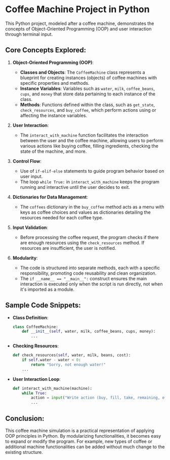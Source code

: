 # Coffee Machine Project in Python

This Python project, modeled after a coffee machine, demonstrates the concepts of Object-Oriented Programming (OOP) and user interaction through terminal input. 

## Core Concepts Explored:

1. **Object-Oriented Programming (OOP)**:
    - **Classes and Objects**: The `CoffeeMachine` class represents a blueprint for creating instances (objects) of coffee machines with specific properties and methods.
    - **Instance Variables**: Variables such as `water`, `milk`, `coffee_beans`, `cups`, and `money` that store data pertaining to each instance of the class.
    - **Methods**: Functions defined within the class, such as `get_state`, `check_resources`, and `buy_coffee`, which perform actions using or affecting the instance variables.

2. **User Interaction**:
    - The `interact_with_machine` function facilitates the interaction between the user and the coffee machine, allowing users to perform various actions like buying coffee, filling ingredients, checking the state of the machine, and more.

3. **Control Flow**:
    - Use of `if-elif-else` statements to guide program behavior based on user input.
    - The loop `while True:` in `interact_with_machine` keeps the program running and interactive until the user decides to exit.

4. **Dictionaries for Data Management**:
    - The `coffees` dictionary in the `buy_coffee` method acts as a menu with keys as coffee choices and values as dictionaries detailing the resources needed for each coffee type.

5. **Input Validation**:
    - Before processing the coffee request, the program checks if there are enough resources using the `check_resources` method. If resources are insufficient, the user is notified.

6. **Modularity**:
    - The code is structured into separate methods, each with a specific responsibility, promoting code reusability and clean organization.
    - The `if __name__ == "__main__":` construct ensures the main interaction is executed only when the script is run directly, not when it's imported as a module.

## Sample Code Snippets:

- **Class Definition**:

  ```python
  class CoffeeMachine:
      def __init__(self, water, milk, coffee_beans, cups, money):
          ...
  ```

- **Checking Resources**:

  ```python
  def check_resources(self, water, milk, beans, cost):
      if self.water - water < 0:
          return "Sorry, not enough water!"
      ...
  ```

- **User Interaction Loop**:

  ```python
  def interact_with_machine(machine):
      while True:
          action = input("Write action (buy, fill, take, remaining, exit): ")
          ...
  ```

## Conclusion:

This coffee machine simulation is a practical representation of applying OOP principles in Python. By modularizing functionalities, it becomes easy to expand or modify the program. For example, new types of coffee or additional machine functionalities can be added without much change to the existing structure.